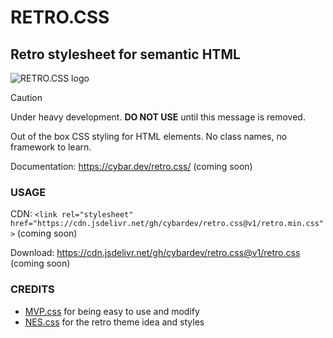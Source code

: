 # RETRO.CSS

## Retro stylesheet for semantic HTML

![RETRO.CSS logo](img/brand.png)

> [!CAUTION]
> Under heavy development. **DO NOT USE** until this message is removed.

Out of the box CSS styling for HTML elements. No class names, no framework to learn.

Documentation: <https://cybar.dev/retro.css/> (coming soon)

### USAGE

CDN: `<link rel="stylesheet" href="https://cdn.jsdelivr.net/gh/cybardev/retro.css@v1/retro.min.css">` (coming soon)

Download: <https://cdn.jsdelivr.net/gh/cybardev/retro.css@v1/retro.css> (coming soon)

### CREDITS

- [MVP.css](https://andybrewer.github.io/mvp/) for being easy to use and modify
- [NES.css](https://nostalgic-css.github.io/NES.css/) for the retro theme idea and styles
